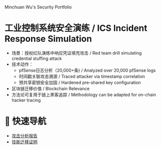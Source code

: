  Minchuan Wu's Security Portfolio
# 工业控制系统安全演练 / ICS Incident Response Simulation
- 场景：授权红队演练中响应凭证填充攻击 / Red team drill simulating credential stuffing attack  
- 技术动作：  
  - pfSense日志分析（20,000+条) / Analyzed over 20,000 pfSense logs 
  - 时间戳关联攻击溯源 / Traced attacker via timestamp correlation  
  - 预共享密钥安全加固 / Hardened pre-shared key configuration  
- 区块链迁移价值 / Blockchain Relevance
- 方法论可复用于链上黑客追踪 / Methodology can be adapted for on-chain hacker tracing
 

# 🔗 快速导航
- [攻击分析报告](Industrial-Control-Security/docs/Attack_Analysis.md)  
- [技能迁移证明](Blockchain-Migration_Report.md)  
